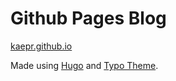 # Github Pages Blog

[kaepr.github.io](kaepr.github.io)

Made using [Hugo](https://gohugo.io/) and [Typo Theme](https://github.com/tomfran/typo).
